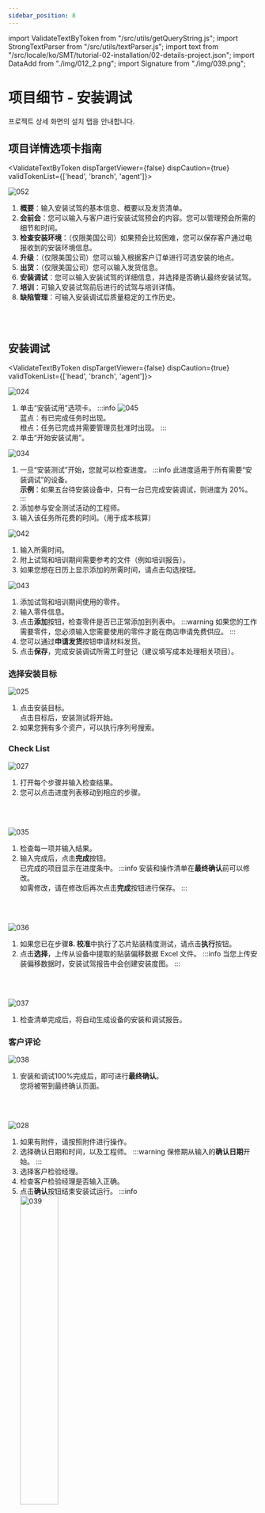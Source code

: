 ```yaml
---
sidebar_position: 8
---
```


import ValidateTextByToken from "/src/utils/getQueryString.js";
import StrongTextParser from "/src/utils/textParser.js";
import text from "/src/locale/ko/SMT/tutorial-02-installation/02-details-project.json";
import DataAdd from "./img/012_2.png";
import Signature from "./img/039.png";

# 项目细节 - 安装调试

프로젝트 상세 화면의 설치 탭을 안내합니다. 

## 项目详情选项卡指南

<ValidateTextByToken dispTargetViewer={false} dispCaution={true} validTokenList={['head', 'branch', 'agent']}>

![052](./img/052.png)
1. **概要**：输入安装试驾的基本信息、概要以及发货清单。
1. **会前会**：您可以输入与客户进行安装试驾预会的内容。您可以管理预会所需的细节和时间。
1. **检查安装环境**：（仅限美国公司）如果预会比较困难，您可以保存客户通过电报收到的安装环境信息。
1. **升级**：（仅限美国公司）您可以输入根据客户订单进行可选安装的地点。
1. **出货**：（仅限美国公司）您可以输入发货信息。
1. **安装调试**：您可以输入安装试驾的详细信息，并选择是否确认最终安装试驾。
1. **培训**：可输入安装试驾前后进行的试驾与培训详情。 
1. **缺陷管理**：可输入安装调试后质量稳定的工作历史。
</ValidateTextByToken>
<br/>
<br/>

## 安装调试

<ValidateTextByToken dispTargetViewer={false} dispCaution={true} validTokenList={['head', 'branch', 'agent']}>

![024](./img/024.png)
1. 单击“安装试用”选项卡。
    :::info
    ![045](./img/045.png)
    <br/>蓝点：有已完成任务时出现。
    <br/>橙点：任务已完成并需要管理员批准时出现。
    :::
1. 单击“开始安装试用”。

![034](./img/034.png)
1. 一旦“安装测试”开始，您就可以检查进度。
    :::info
    此进度适用于所有需要“安装调试”的设备。
    <br/>**示例**：如果五台待安装设备中，只有一台已完成安装调试，则进度为 20%。
    :::
1. 添加参与安全测试活动的工程师。
1. 输入该任务所花费的时间。（用于成本核算）

![042](./img/042.png)
1. 输入所需时间。
1. 附上试驾和培训期间需要参考的文件（例如培训报告）。
1. 如果您想在日历上显示添加的所需时间，请点击勾选按钮。

![043](./img/043.png)
1. 添加试驾和培训期间使用的零件。
1. 输入零件信息。
1. 点击**添加**按钮，检查零件是否已正常添加到列表中。
:::warning
如果您的工作需要零件，您必须输入您需要使用的零件才能在商店申请免费供应。
:::
1. 您可以通过**申请发货**按钮申请材料发货。
1. 点击**保存**，完成安装调试所需工时登记（建议填写成本处理相关项目）。

### 选择安装目标

![025](./img/025.png)

1. 点击安装目标。<br/>点击目标后，安装测试将开始。
1. 如果您拥有多个资产，可以执行序列号搜索。


### Check List
![027](./img/027.png)

1. 打开每个步骤并输入检查结果。
1. 您可以点击进度列表移动到相应的步骤。
<br/>
<br/>

![035](./img/035.png)
1. 检查每一项并输入结果。
1. 输入完成后，点击**完成**按钮。
    <br/>已完成的项目显示在进度条中。
    :::info
    安装和操作清单在**最终确认**前可以修改。
    <br/>如需修改，请在修改后再次点击**完成**按钮进行保存。
    ::: 
<br/>
<br/>

![036](./img/036.png)
1. 如果您已在步骤**8. 校准**中执行了芯片贴装精度测试，请点击**执行**按钮。
1. 点击**选择**，上传从设备中提取的贴装偏移数据 Excel 文件。
    :::info
    当您上传安装偏移数据时，安装试驾报告中会创建安装度图。
    :::
<br/>
<br/>

![037](./img/037.png)
1. 检查清单完成后，将自动生成设备的安装和调试报告。

### 客户评论

![038](./img/038.png)
1. 安装和调试100%完成后，即可进行**最终确认**。
    <br/>您将被带到最终确认页面。
<br/>
<br/>

![028](./img/028.png)
1. 如果有附件，请按照附件进行操作。
1. 选择确认日期和时间，以及工程师。
    :::warning
    保修期从输入的**确认日期**开始。
    :::
1. 选择客户检验经理。
1. 检查客户检验经理是否输入正确。
1. 点击**确认**按钮结束安装试运行。
    :::info
    <div><img src={Signature} width="40%" alt="039" /></div>
    <br/>客户公司审核员签名后，您必须点击“保存”才能完成项目。
    1. 如果可以使用手写签名，请选择并使用手写签名。
    1. 如果电子签名不具有法律效力，例如在**中国**，请附上可以替代签名的可信文件。
    :::
    :::warning
    本页面附件为替代签名的文件，请将工作相关附件上传至通用项目进行安装运行。
    :::

</ValidateTextByToken>
<br/>
<br/>

## 共同内容
<ValidateTextByToken dispTargetViewer={false} dispCaution={true} validTokenList={['head', 'branch', 'agent']}>

![053](./img/053.png)
:::info
    这是项目详情页面中各标签页的通用内容。有关通用内容的各项目，请参阅以下内容。
:::
<br/>
<br/>

### 共同内容 - 1/3
![048](./img/048.png)
1. 您可以查看安装试驾项目的代码。
1. 完成安装试驾后，**操作员**必须点击**项目完成**按钮。点击此按钮后，所有选项卡中的任务都将**处理为完成**。
    :::warning
    您可以在点击“完成”按钮后出现的弹出窗口中更改保修期开始日期。
    <br/>在继续完成过程之前，您必须再次检查保修期开始日期是否正确。
    :::
1. 当选择**项目完成**后，该按钮将变为活动状态。**管理员**检查项目结果后，点击**批准项目**按钮。
    :::warning
    您可以在点击“完成”按钮后出现的弹出窗口中更改保修期开始日期。
    <br/>在继续完成过程之前，您必须再次检查保修期开始日期是否正确。
    :::
1. 点击查看**安装试驾报告**。如果您完成**安装**选项卡中的所有清单，报告将自动生成。
1. 您可以添加对项目有用的附件。
<br/>
<br/>

### 共同内容 - 2/3
![049](./img/049.png)
1. 核对客户信息，如需修改，请点击**修改**按钮。
1. 如果需要更改客户审核人，请点击**更改**按钮。
1. 对于负责中心，项目创建后无法更改。
1. 您可以通过**添加**按钮添加项目经理。
<br/>
<br/>

### 共同内容 - 3/3
![050](./img/050.png)
1. 您可以在时间轴中查看项目的活动历史记录。
1. 您可以通过撰写评论与工程师和经理进行沟通。
    :::tip
    - **重要** 如果您选中该框并写评论，则会向项目中注册的人员发送电子邮件。
    :::
1. 当您需要取消项目时，请使用此选项。安装和调试过程完成后，该按钮将被禁用。
1. 您可以选择**收藏夹**。
</ValidateTextByToken>


